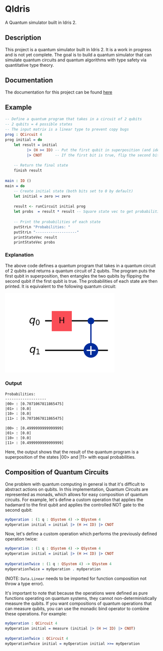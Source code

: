 # QIdris

A Quantum simulator built in Idris 2.

## Description 

This project is a quantum simulator built in Idris 2. It is a work in progress and is not yet complete. The goal is to build a quantum simulator that can simulate quantum circuits and quantum algorithms with type safety via quantitative type theory.

## Documentation 

The documentation for this project can be found [here](https://archaversine.github.io/QIdris/)

## Example

```idris
-- Define a quantum program that takes in a circuit of 2 qubits
-- 2 qubits = 4 possible states
-- The input matrix is a linear type to prevent copy bugs
prog : QCircuit 4
prog initial = do 
    let result = initial
          |> (H >< ID) -- Put the first qubit in superposition (and identity on second)
          |> CNOT      -- If the first bit is true, flip the second bit (entangles the two bits)

    -- Return the final state
    finish result

main : IO ()
main = do 
    -- Create initial state (both bits set to 0 by default)
    let initial = zero >< zero
    
    result <- runCircuit initial prog
    let probs  = result * result -- Square state vec to get probabilities

    -- Print the probabilities of each state
    putStrLn "Probabilities: "
    putStrLn "-------------------"
    printStateVec result
    printStateVec probs
```

### Explanation 

The above code defines a quantum program that takes in a quantum circuit of 2 qubits and returns a quantum circuit of 2 qubits. The program puts the first qubit in superposition, then entangles the two qubits by flipping the second qubit if the first qubit is true. The probabilities of each state are then printed. It is equivalent to the following quantum circuit:

![Quantum Circuit](https://raw.githubusercontent.com/Archaversine/QIdris/main/circuit.png)

### Output

```
Probabilities: 
-------------------
|00> : [0.7071067811865475]
|01> : [0.0]
|10> : [0.0]
|11> : [0.7071067811865475]

|00> : [0.4999999999999999]
|01> : [0.0]
|10> : [0.0]
|11> : [0.4999999999999999]
```

Here, the output shows that the result of the quantum program is a superposition of the states |00> and |11> with equal probabilities.

## Composition of Quantum Circuits

One problem with quantum computing in general is that it's difficult to abstract actions on qubits. In this implementation,
Quantum Circuits are represented as monads, which allows for easy composition of quantum circuits. For example, let's define a custom
operation that applies the hadamard to the first qubit and applies the controlled NOT gate to the second qubit:

```idris
myOperation : (1 q : QSystem 4) -> QSystem 4 
myOperation initial = initial |> (H >< ID) |> CNOT
```

Now, let's define a custom operation which performs the previously defined operation twice:

```idris
myOperation : (1 q : QSystem 4) -> QSystem 4
myOperation initial = initial |> (H >< ID) |> CNOT

myOperationTwice : (1 q : QSystem 4) -> QSystem 4
myOperationTwice = myOperation . myOperation
```

(NOTE: `Data.Linear` needs to be imported for function composition not throw a type error).

It's important to note that because the operations were defined as pure functions operating on quantum systems, 
they cannot non-deterministically measure the qubits. If you want compositions of quantum operations that can measure 
qubits, you can use the monadic bind operator to combine these operations. For example:

```idris
myOperation : QCircuit 4
myOperation initial = measure (initial |> (H >< ID) |> CNOT)

myOperationTwice : QCircuit 4
myOperationTwice initial = myOperation initial >>= myOperation
```
